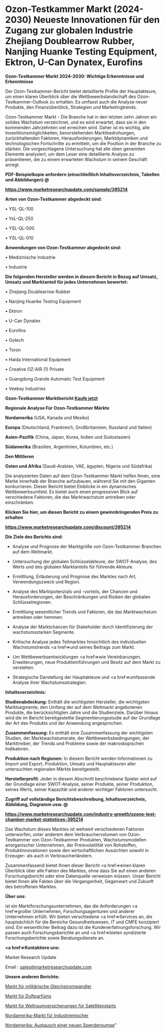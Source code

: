 # Ozon-Testkammer Markt (2024-2030) Neueste Innovationen für den Zugang zur globalen Industrie Zhejiang Doublearrow Rubber, Nanjing Huanke Testing Equipment, Ektron, U-Can Dynatex, Eurofins

<strong>Ozon-Testkammer Markt 2024-2030: Wichtige Erkenntnisse und Erkenntnisse</strong>

Der Ozon-Testkammer-Bericht bietet detaillierte Profile der Hauptakteure, um einen klaren Überblick über die Wettbewerbslandschaft des Ozon-Testkammer-Outlook zu erhalten. Es umfasst auch die Analyse neuer Produkte, den Finanzüberblick, Strategien und Marketingtrends.

Ozon-Testkammer Markt - Die Branche hat in den letzten zehn Jahren ein solides Wachstum verzeichnet, und es wird erwartet, dass sie in den kommenden Jahrzehnten viel erreichen wird. Daher ist es wichtig, alle Investitionsmöglichkeiten, bevorstehenden Marktbedrohungen, zurückhaltenden Faktoren, Herausforderungen, Marktdynamiken und technologischen Fortschritte zu ermitteln, um die Position in der Branche zu stärken. Die vorgeschlagene Untersuchung hat alle oben genannten Elemente analysiert, um dem Leser eine detaillierte Analyse zu präsentieren, die zu einem erwarteten Wachstum in seinem Geschäft anregt.



<strong><b>PDF-Beispielkopie anfordern (einschließlich Inhaltsverzeichnis, Tabellen und Abbildungen) @ </b></strong>

<strong><a href=https://www.marketresearchupdate.com/sample/395214>

<strong>https://www.marketresearchupdate.com/sample/395214</u></a></strong></strong>



<strong>Arten von Ozon-Testkammer abgedeckt sind:</strong>

• YSL-QL-100

• YsL-QL-250

• YSL-QL-500

• YSL-QL-010



<strong>Anwendungen von Ozon-Testkammer abgedeckt sind:</strong>

• Medizinische Industrie

• Industrie



<strong>Die folgenden Hersteller werden in diesem Bericht in Bezug auf Umsatz, Umsatz und Marktanteil für jedes Unternehmen bewertet:</strong>

• Zhejiang Doublearrow Rubber

• Nanjing Huanke Testing Equipment

• Ektron

• U-Can Dynatex

• Eurofins

• Gotech

• Toron

• Haida International Equipment

• Creative OZ-AIR (1) Private

• Guangdong Grande Automatic Test Equipment

• Veekay Industries



<strong>Ozon-Testkammer Marktbericht <a href=https://www.marketresearchupdate.com/buynow/395214>Kaufe jetzt</a></strong>



<strong>Regionale Analyse Für Ozon-Testkammer Märkte</strong>



<strong>Nordamerika</strong> (USA, Kanada und Mexiko)



<strong>Europa</strong> (Deutschland, Frankreich, Großbritannien, Russland und Italien)



<strong>Asien-Pazifik</strong> (China, Japan, Korea, Indien und Südostasien)



<strong>Südamerika</strong> (Brasilien, Argentinien, Kolumbien, etc.)



<strong>Den Mittleren</strong> 

<strong>Osten und Afrika</strong> (Saudi-Arabien, VAE, ägypten, Nigeria und Südafrika)

Die analysierten Daten auf dem Ozon-Testkammer Markt helfen Ihnen, eine Marke innerhalb der Branche aufzubauen, während Sie mit den Giganten konkurrieren. Dieser Bericht bietet Einblicke in ein dynamisches Wettbewerbsumfeld. Es bietet auch einen progressiven Blick auf verschiedene Faktoren, die das Marktwachstum antreiben oder einschränken.



<strong>Klicken Sie hier, um diesen Bericht zu einem gewinnbringenden Preis zu erhalten
</strong>

<strong><a href=https://www.marketresearchupdate.com/discount/395214>https://www.marketresearchupdate.com/discount/395214</b></u></strong></a>



<strong>Die Ziele des Berichts sind:</strong>

- Analyse und Prognose der Marktgröße von Ozon-Testkammer Branchen auf dem Weltmarkt.

- Untersuchung der globalen Schlüsselakteure, der SWOT-Analyse, des Werts und des globalen Marktanteils für führende Akteure.

- Ermittlung, Erläuterung und Prognose des Marktes nach Art, Verwendungszweck und Region.

- Analyse des Marktpotenzials und -vorteils, der Chancen und Herausforderungen, der Beschränkungen und Risiken der globalen Schlüsselregionen.

- Ermittlung wesentlicher Trends und Faktoren, die das Marktwachstum antreiben oder hemmen.

- Analyse der Marktchancen für Stakeholder durch Identifizierung der wachstumsstarken Segmente.

- Kritische Analyse jedes Teilmarktes hinsichtlich des individuellen Wachstumstrends <a href=>und</a> seines Beitrags zum Markt.

- Um Wettbewerbsentwicklungen <a href=>wie</a> Vereinbarungen, Erweiterungen, neue Produkteinführungen und Besitz auf dem Markt zu verstehen.

- Strategische Darstellung der Hauptakteure und <a href=>umfas</a>sende Analyse ihrer Wachstumsstrategien.



<strong>Inhaltsverzeichnis:</strong>



<strong>Studienabdeckung:</strong> Enthält die wichtigsten Hersteller, die wichtigsten Marktsegmente, den Umfang der auf dem Weltmarkt angebotenen Produkte, die berücksichtigten Jahre und die Studienziele. Darüber hinaus wird die im Bericht bereitgestellte Segmentierungsstudie auf der Grundlage der Art des Produkts und der Anwendung angesprochen.



<strong>Zusammenfassung:</strong> Es enthält eine Zusammenfassung der wichtigsten Studien, der Marktwachstumsrate, der Wettbewerbsbedingungen, der Markttreiber, der Trends und Probleme sowie der makroskopischen Indikatoren.



<strong>Produktion nach Regionen:</strong> In diesem Bericht werden Informationen zu Import und Export, Produktion, Umsatz und Hauptakteuren aller untersuchten regionalen Märkte bereitgestellt.



<strong>Herstellerprofil:</strong> Jeder in diesem Abschnitt beschriebene Spieler wird auf der Grundlage einer SWOT-Analyse, seiner Produkte, seiner Produktion, seines Werts, seiner Kapazität und anderer wichtiger Faktoren untersucht.



<strong><b>Zugriff auf vollständige Berichtsbeschreibung, Inhaltsverzeichnis, Abbildung, Diagramm usw. @ </b></strong>

<strong><a href=https://www.marketresearchupdate.com/industry-growth/ozone-test-chamber-market-statistices-395214>https://www.marketresearchupdate.com/industry-growth/ozone-test-chamber-market-statistices-395214</a></strong>

Das Wachstum dieses Marktes ist weltweit verschiedenen Faktoren unterworfen, unter anderem dem Verbrauchervolumen von Ozon-Testkammer von Ozon-Testkammer Produkten, Wachstumsmodellen anorganischer Unternehmen, der Preisvolatilität von Rohstoffen, Produktinnovationen sowie den wirtschaftlichen Aussichten sowohl in Erzeuger- als auch in Verbraucherländern.

Zusammenfassend bietet Ihnen dieser Bericht <a href=>einen</a> klaren Überblick über alle Fakten des Marktes, ohne dass Sie auf einen anderen Forschungsbericht oder eine Datenquelle verweisen müssen. Unser Bericht bietet Ihnen alle Fakten über die Vergangenheit, Gegenwart und Zukunft des betroffenen Marktes.



<strong>Über uns:</strong>

 ist ein Marktforschungsunternehmen, das die Anforderungen <a href=>großer</a> Unternehmen, Forschungsagenturen und anderer Unternehmen erfüllt. Wir bieten verschiedene <a href=>Services</a> an, die hauptsächlich für die Bereiche Gesundheitswesen, IT und CMFE konzipiert sind. Ein wesentlicher Beitrag dazu ist die Kundenerfahrungsforschung. Wir passen auch Forschungsberichte an und <a href=>bieten</a> syndizierte Forschungsberichte sowie Beratungsdienste an.



<strong><a href=>Kontaktiere uns:</a></strong>

Market Research Update

Email : sales@marketresearchupdate.com



<strong>Unsere anderen Berichte:</strong>

<a href=https://www.linkedin.com/pulse/military-dc-dc-converters-market-2023-challenges-business>Markt für militärische Gleichstromwandler</a>

<a href=https://www.linkedin.com/pulse/fragrance-perfumes-market-size-analysis-leading-manufacturers>Markt für Duftparfüms</a>

<a href=https://www.linkedin.com/pulse/satellite-launch-space-insurance-market-size-share-outlook>Markt für Weltraumversicherungen für Satellitenstarts</a>

<a href=https://www.linkedin.com/pulse/north-america-industrial-mixers-market-2023>Nordamerika-Markt für Industriemischer</a>

<a href=https://www.linkedin.com/pulse/north-america-new-dispenser-pump-replacement>Nordamerika: Austausch einer neuen Spenderpumpe</a>"
